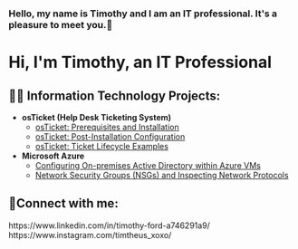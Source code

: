 ### Hello, my name is Timothy and I am an IT professional. It's a pleasure to meet you.👋
<h1>Hi, I'm Timothy, an <a https://www.linkedin.com/in/timothy-ford-a746291a9/>IT Professional</a></h1>

<h2>👨‍💻 Information Technology Projects:</h2>

- <b>osTicket (Help Desk Ticketing System)</b>
  - [osTicket: Prerequisites and Installation](https://github.com/Timothyjdm44/osticket-prereqs)
  - [osTicket: Post-Installation Configuration](https://github.com/Timothyjdm44/post-install-config)
  - [osTicket: Ticket Lifecycle Examples](https://github.com/Timothyjdm44/ticket-lifecycle)
- <b>Microsoft Azure</b>
  - [Configuring On-premises Active Directory within Azure VMs](https://github.com/Timothyjdm44/configure-ad)
  - [Network Security Groups (NSGs) and Inspecting Network Protocols](https://github.com/Timothyjdm44/azure-network-protocols)

<h2>🤳Connect with me:</h2>
https://www.linkedin.com/in/timothy-ford-a746291a9/
https://www.instagram.com/timtheus_xoxo/

[instagram]: https://www.instagram.com/Timothy
[linkedin]: https://linkedin.com/in/Timothy
